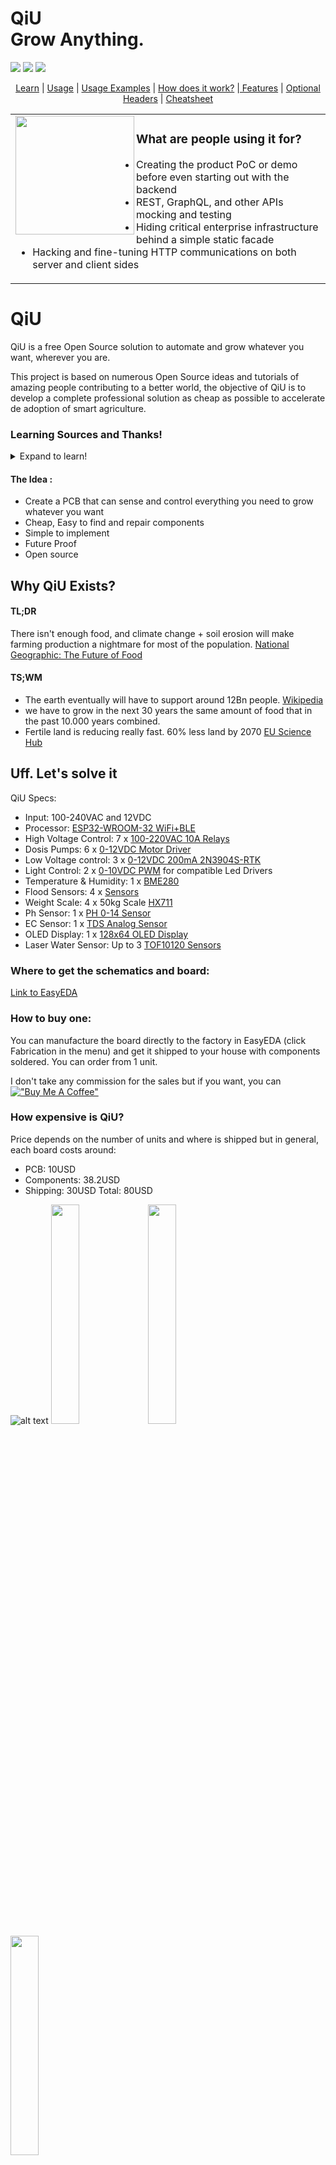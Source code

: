 <h1>QiU<br>
Grow Anything.</h1>

<a title="License MIT" href="https://github.com/xnbox/DeepfakeHTTP/blob/master/LICENSE"><img src="https://img.shields.io/badge/license-MIT-blue?style=flat-square"></a>
<a title="Release 0.8" href="https://github.com/xnbox/DeepfakeHTTP/releases"><img src="https://img.shields.io/badge/release-5.1.1-4DC71F?style=flat-square"></a>
<a title="Powered by jnrivera" href="https://github.com/jnrivra"><img src="https://img.shields.io/badge/powered_by-Tommy-blueviolet?style=flat-square"></a>

<p align="center">
<a href="#Learning-Sources-and-Thanks!">Learn</a> | <a href="#usage">Usage</a> | <a href="#usage-exampes">Usage Examples</a> | <a href="#how-does-it-work">How does it work?</a> |<a href="#features"> Features</a> | <a href="#appendix-aoptional-request-headers">Optional Headers</a> | <a href="Cheatsheet.md">Cheatsheet</a>
</p>

<p align="center">
<table>
<tr>
<td>
<img align="left" src="https://raw.githubusercontent.com/xnbox/DeepfakeHTTP/main/img/image1.png" width="190">
<h3>What are people using it for?</h3>
<ul>
    <li>Creating the product PoC or demo before even starting out with the backend</li>
    <li>REST, GraphQL, and other APIs mocking and testing</li>
    <li>Hiding critical enterprise infrastructure behind a simple static facade</li>
    <li>Hacking and fine-tuning HTTP communications on both server and client sides</li>
</ul>
<img width="1000" height="0">
</td>
</tr>
</table>
</p>




# QiU

QiU is a free Open Source solution to automate and grow whatever you want, wherever you are. 

This project is based on numerous Open Source ideas and tutorials of amazing people contributing to a better world, the objective of QiU is to develop a complete professional solution as cheap as possible to accelerate de adoption of smart agriculture.


### Learning Sources and Thanks!
<details>
 <summary>Expand to learn!</summary>

```
```
  
### Led Gardener OpenGarden
[Github](https://github.com/ledgardener/gardenAutomation)

### Hydroponics / Gardening
[Hoocho](https://www.youtube.com/channel/UC2DFOHCzzuSlS8vyrvMq7Ng)

[Simple Greens Hydroponics](https://www.youtube.com/channel/UCaS_KzwSmTVuWvR1xTsllwA)

[Epic Gardening](https://www.youtube.com/channel/UCSbyncU597LMwb3HhnAI_4w)

[Kyle Gabriel](https://www.youtube.com/channel/UCA4gOP4kv3uYbPybAraDuUw)


### Home Assistant / Node-red / Hardware
[Andreas Spiess](https://www.youtube.com/c/AndreasSpiess)

[The Hook Up](https://www.youtube.com/channel/UC2gyzKcHbYfqoXA5xbyGXtQ)

[Steve Cope](https://www.youtube.com/user/stevecope)

[Electronic Clinic](https://www.youtube.com/channel/UCo1jouP-SEy7Pjrk1p-lDaQ)

```
```
</details>

#### The Idea :
* Create a PCB that can sense and control everything you need to grow whatever you want
* Cheap, Easy to find and repair components
* Simple to implement
* Future Proof
* Open source


## Why QiU Exists?

#### TL;DR

There isn't enough food, and climate change + soil erosion will make farming production a nightmare for most of the population.
[National Geographic: The Future of Food](https://www.nationalgeographic.com/foodfeatures/feeding-9-billion/)


#### TS;WM
* The earth eventually will have to support around 12Bn people. [Wikipedia](https://en.wikipedia.org/wiki/Projections_of_population_growth) 
* we have to grow in the next 30 years the same amount of food that in the past 10.000 years combined.
* Fertile land is reducing really fast. 60% less land by 2070 [EU Science Hub](https://ec.europa.eu/jrc/en/news/global-soil-erosion-projected-be-worse-previously-expected)

## Uff. Let's solve it

QiU Specs:
- Input: 100-240VAC and 12VDC
- Processor: [ESP32-WROOM-32 WiFi+BLE](https://lcsc.com/product-detail/WiFi-Modules_Espressif-Systems-ESP32-WROOM-32_C82899.html)
- High Voltage Control: 7 x [ 100-220VAC 10A Relays](https://lcsc.com/product-detail/Power-Relays_Ningbo-Songle-Relay-SRD-05VDC-SL-C_C35449.html)
- Dosis Pumps: 6 x [0-12VDC Motor Driver](https://www.lcsc.com/product-detail/Motor-Driver-ICs_HGSEMI-L293DN_C434590.html)
- Low Voltage control: 3 x [0-12VDC 200mA 2N3904S-RTK](https://www.lcsc.com/product-detail/Transistors-NPN-PNP_KEC_2n3904S-RTK-P_2n3904S-RTK-P_C18536.html) 
- Light Control: 2 x [0-10VDC PWM](https://www.lcsc.com/product-detail/Optocouplers-Phototransistor-Output_Sharp-Microelectronics-PC817X2CSP9F_C66405.html) for compatible Led Drivers
- Temperature & Humidity: 1 x [BME280](https://lcsc.com/product-detail/Humidity-Sensors-Temperature-and-Humidity-Sensors_Bosch-Sensortec-BME280_C92489.html)
- Flood Sensors: 4 x [Sensors](https://www.aliexpress.com/item/32562744759.html?spm=a2g0s.9042311.0.0.70ef4c4dyahqkG)
- Weight Scale: 4 x 50kg Scale [HX711](https://www.aliexpress.com/item/32786655201.html?spm=a2g0s.9042311.0.0.70ef4c4dyahqkG)
- Ph Sensor: 1 x [PH 0-14 Sensor](https://www.aliexpress.com/item/1005002973899737.html?spm=a2g0s.9042311.0.0.70ef4c4dyahqkG)
- EC Sensor: 1 x [TDS Analog Sensor](https://www.aliexpress.com/item/1005003343459012.html?spm=a2g0s.9042311.0.0.70ef4c4dyahqkG)
- OLED Display: 1 x [128x64 OLED Display](https://www.aliexpress.com/item/32957392300.html?spm=a2g0o.productlist.0.0.7f3a5dd8rtcThQ&algo_pvid=81bb12a4-6b82-4953-ae34-5724fe5d0fa6&aem_p4p_detail=2021101209184112938460683862600027638738&algo_exp_id=81bb12a4-6b82-4953-ae34-5724fe5d0fa6-1&pdp_ext_f=%7B%22sku_id%22%3A%2210000002569065727%22%7D) 
- Laser Water Sensor: Up to 3 [TOF10120 Sensors](https://www.aliexpress.com/item/1005003301622057.html?spm=a2g0s.9042311.0.0.70ef4c4dyahqkG)


### Where to get the schematics and board:
[Link to EasyEDA](https://oshwlab.com/project/join/1434277bf96d4e55b25e27bfc97eff9a)

### How to buy one:
You can manufacture the board directly to the factory in EasyEDA (click Fabrication in the menu) and get it shipped to your house with components soldered. You can order from 1 unit. 

I don't take any commission for the sales but if you want, you can  
[!["Buy Me A Coffee"](https://www.buymeacoffee.com/assets/img/custom_images/orange_img.png)](https://www.buymeacoffee.com/jnrivera)


### How expensive is QiU?
Price depends on the number of units and where is shipped but in general, each board costs around:
- PCB: 10USD
- Components: 38.2USD
- Shipping: 30USD
Total: 80USD

![alt text](https://github.com/jnrivra/QiU/blob/main/Images/PCB_sections.png)
<img src="https://github.com/jnrivra/QiU/blob/main/Images/PCB_3D.png" width="30%"></img> <img src="https://github.com/jnrivra/QiU/blob/main/Images/PCB_Board.png" width="30%"></img> <img src="https://github.com/jnrivra/QiU/blob/main/Images/PCB_Silk.png" width="30%"></img> 



![alt text](https://github.com/jnrivra/QiU/blob/main/Images/3D_Apartment_MicroFarm.png)










# Hydroponics system

I'm creating a hydroponics system for my own apartment

* cheap
* 


To-Do:
* Upload Raspberry Image "plug and play" with Home Assistant and everything ready to go.

# A collapsible section containing markdown
<details>
  <summary>Click to expand!</summary>
  
  ## Heading
  1. A numbered
  2. list
     * With some
     * Sub bullets
</details>

# A collapsible section containing code
<details>
  <summary>Click to expand!</summary>
  
  ```javascript
    function logSometing(something) {
      console.log(`Logging: ${something}`);
    }
  ```
</details>

# How to structure
```
# A collapsible section with markdown
<details>
  <summary>Click to expand!</summary>
  
  ## Heading
  1. A numbered
  2. list
     * With some
     * Sub bullets
</details>
```
**Two important rules:**
1. Make sure you have an **empty line** after the closing `</summary>` tag, otherwise the markdown/code blocks won't show correctly.
2. Make sure you have an **empty line** after the closing `</details>` tag if you have multiple collapsible sections.








# Foobar

Foobar is a Python library for dealing with word pluralization.

## Installation

Use the package manager [pip](https://pip.pypa.io/en/stable/) to install foobar.

```bash
pip install foobar
```

## Usage

```python
import foobar

# returns 'words'
foobar.pluralize('word')

# returns 'geese'
foobar.pluralize('goose')

# returns 'phenomenon'
foobar.singularize('phenomena')
```

## Contributing
Pull requests are welcome. For major changes, please open an issue first to discuss what you would like to change.

Please make sure to update tests as appropriate.

## License
[MIT](https://choosealicense.com/licenses/mit/)
